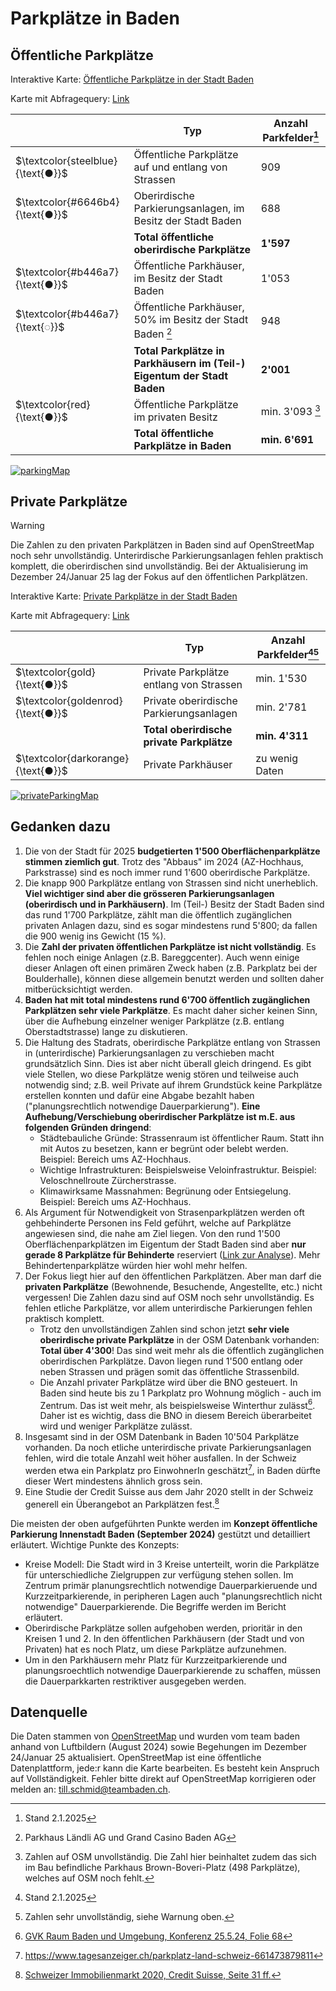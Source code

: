# Parkplätze in Baden

## Öffentliche Parkplätze
Interaktive Karte: [Öffentliche Parkplätze in der Stadt Baden](https://overpass-turbo.eu/map.html?Q=%2F*%0APUBLIC+PARKING+IN+BADEN%0A*%2F%0A%0A%5Bout%3Ajson%5D%5Btimeout%3A25%5D%3B%0A%0A%2F%2F+Search+Area%0Aarea%28id%3A3601684261%29-%3E.Baden%3B%0A%28%0A++area%28id%3A3601684261%29%3B%0A++area%28id%3A3601684458%29%3B%0A++%29-%3E.BadenWettingen%3B%0A%0A%0A%2F%2F+1%29+Publicly+accessible+street+parking+%28operated+by+city+of+Baden%29%0Anwr%5B%22amenity%22%3D%22parking%22%5D%5B%22access%22%3D%22yes%22%5D%5B%22parking%22%7E%22%5E%28street_side%7Clane%7Con_kerb%7Chalf_on_kerb%29%24%22%5D%28area.Baden%29%3B%0Aout+geom%3B%0A%0Amake+stats+streetParking%3Dsum%28is_tag%28%22capacity%22%29+%3F+number%28t%5B%22capacity%22%5D%29+%3A+0%29%3B%0Aout%3B%0A%0A%2F%2F+2%29+Surface+parkings+operated+by+city+of+Baden%0A%2F%2F+Note%3A+Parking+Schwimmbad+is+located+in+Wettingen%0A%0A%28%0A++nwr%5B%22amenity%22%3D%22parking%22%5D%5B%22access%22%3D%22yes%22%5D%0A++%5B%22parking%22%3D%22surface%22%5D%5B%22operator%22%3D%22Stadt+Baden%22%5D%28area.BadenWettingen%29%3B%0A%29%3B%0Aout+geom%3B%0A%0Amake+stats+surfaceParking%3Dsum%28is_tag%28%22capacity%22%29+%3F+number%28t%5B%22capacity%22%5D%29+%3A+0%29%3B%0Aout%3B%0A%0A%2F%2F+3.1%29+Garages+%28%22Parkh%C3%A4user%22%29+operated+by+city+of+Baden%0A%2F%2F+Garages+can+be+maped+with+amenity%3Dparking_entrance+and%2For+amenity%3Dparking.+To+avoid+doublecounting%2C+only+items+with+a+name+are+shown.%0Anwr%5B%22amenity%22%7E%22%5E%28parking%7Cparking_entrance%29%24%22%5D%5B%22access%22%3D%22yes%22%5D%5B%22name%22%7E%22.%22%5D%5B%22parking%22%7E%22%5E%28multi-storey%7Cunderground%7Crooftop%29%24%22%5D%5B%22operator%22%3D%22Stadt+Baden%22%5D%28area.Baden%29%3B%0A%0Aout+geom%3B%0Amake+stats+garageParkingCity%3Dsum%28is_tag%28%22capacity%22%29+%3F+number%28t%5B%22capacity%22%5D%29+%3A+0%29%3B%0Aout%3B%0A%0A%2F%2F+3.2%29+Garages+%28%22Parkh%C3%A4user%22%29+operated+by+Parkhaus+L%C3%A4ndli+AG+and+Grand+Casino+Baden+AG%0A%2F%2F+Garages+can+be+maped+with+amenity%3Dparking_entrance+and%2For+amenity%3Dparking.+To+avoid+doublecounting%2C+only+items+with+a+name+are+shown.%0A+nwr%5B%22amenity%22%7E%22%5E%28parking%7Cparking_entrance%29%24%22%5D%5B%22access%22%3D%22yes%22%5D%5B%22name%22%7E%22.%22%5D%5B%22parking%22%7E%22%5E%28multi-storey%7Cunderground%7Crooftop%29%24%22%5D%5B%22operator%22%7E%22%5E%28Parkhaus+L%C3%A4ndli+AG%7CGrand+Casino+Baden+AG%29%24%22%5D%28area.Baden%29%3B%0A%0Aout+geom%3B%0Amake+stats+garageParkingLaendliCasino%3Dsum%28is_tag%28%22capacity%22%29+%3F+number%28t%5B%22capacity%22%5D%29+%3A+0%29%3B%0Aout%3B%0A%0A%0A%2F%2F+4%29+Public+parking+%28surface+or+garages%29+operated+by+privates%0A++%0A++++nwr%5B%22amenity%22%7E%22%5E%28parking%7Cparking_entrance%29%24%22%5D%5B%22access%22%3D%22yes%22%5D%5B%22parking%22%7E%22%5E%28surface%7Cmulti-storey%7Cunderground%7Crooftop%29%24%22%5D%5B%22operator%3Atype%22%21%3D%22government%22%5D%5B%22operator%3Atype%22%5D%5B%22operator%22%21%3D%22Parkhaus+L%C3%A4ndli+AG%22%5D%5B%22operator%22%21%3D%22Grand+Casino+Baden+AG%22%5D%28area.Baden%29%3B%0Aout+geom%3B%0Amake+stats+publicParkingByPrivate%3Dsum%28is_tag%28%22capacity%22%29+%3F+number%28t%5B%22capacity%22%5D%29+%3A+0%29%3B%0Aout%3B%0A%0A%2F%2F+MAP+STYLE%0A%0A%0A%0A%0A%0A%0A%0A%0A%0A%0A%0A%0A%0A%0A%0A%0A%0A%0A%0A%0A%0A%0A%0A%0A%0A%0A%0A%0A%0A%0A%0A%0A%0A%0A%0A%0A%0A%2F%2F+Best+use+with+Tile+Server%3A+http%3A%2F%2F%7Bs%7D.basemaps.cartocdn.com%2Flight_all%2F%7Bz%7D%2F%7Bx%7D%2F%7By%7D.png%7B%7Bstyle%3A+%0A%0A*%5Bparking%3Dlane%5D%0A%7B+color%3A+steelblue%3B+fill-color%3Asteelblue%3B+%7D%0A*%5Bparking%3Dstreet_side%5D%0A%7B+color%3A+steelblue%3B+fill-color%3Asteelblue%3B+%7D%0A*%5Bparking%3Don_kerb%5D%0A%7B+color%3A+steelblue%3B+fill-color%3Asteelblue%3B+%7D%0A*%5Bparking%3Dhalf_on_kerb%5D%0A%7B+color%3A+steelblue%3B+fill-color%3Asteelblue%3B+%7D%0A%0A*%5Bparking%3Dsurface%5D%0A%7B+color%3A+%236646b4%3B+fill-color%3A%236646b4%3B+%7D%0A%0A*%5Bparking%3Dmulti-storey%5D%0A%7B+color%3A+%23b446a7%3B+fill-color%3A%23b446a7+%7D%0A*%5Bparking%3Dunderground%5D%0A%7B+color%3A+%23b446a7%3B+fill-color%3A%23b446a7%3B+%7D%0A*%5Bparking%3Drooftop%5D%0A%7B+color%3A+%23b446a7%3B+fill-color%3A%23b446a7%3B+%7D%0A%0A*%5Boperator%3DParkhaus+L%C3%A4ndli+AG%5D%0A%7B+color%3A+%23b446a7%3B+fill-color%3A%23b446a7%3B+dashes%3A1%2C3%3B%7D%0A*%5Boperator%3DGrand+Casino+Baden+AG%5D%0A%7B+color%3A+%23b446a7%3B+fill-color%3A%23b446a7%3B+dashes%3A1%2C3%3B%7D%0A%0A*%5Boperator%3Atype%5D%5Boperator%21%3DStadt+Baden%5D%5Boperator%21%3DParkhaus+L%C3%A4ndli+AG%5D%5Boperator%21%3DGrand+Casino+Baden+AG%5D%0A%7B+color%3A+red%3B+fill-color%3Ared%3B%7D%0A%7Btext%3A+eval%28%22tag%28%27name%27%29%22%29%3B%7D%0A%0A*%5Bcapacity%3E25%5D%0A%7Btext%3A+eval%28%22tag%28%27name%27%29+.+%27+%28%27+.+tag%28%27capacity%27%29+.+%27%29%27%22%29%3B%7D%0A%0A%0A+%7D%7D)

Karte mit Abfragequery: [Link](https://overpass-turbo.eu/s/1WxE)

| | Typ | Anzahl Parkfelder[^3] |
|--|--|--|
| $`\textcolor{steelblue}{\text{●}}`$ |  Öffentliche Parkplätze auf und entlang von Strassen | 909
| $`\textcolor{#6646b4}{\text{●}}`$ | Oberirdische Parkierungsanlagen, im Besitz der Stadt Baden | 688
| | **Total öffentliche oberirdische Parkplätze** | **1'597**
| $`\textcolor{#b446a7}{\text{●}}`$ | Öffentliche Parkhäuser, im Besitz der Stadt Baden | 1'053
| $`\textcolor{#b446a7}{\text{◌}}`$ | Öffentliche Parkhäuser, 50% im Besitz der Stadt Baden [^1] | 948
| | **Total Parkplätze in Parkhäusern im (Teil-) Eigentum der Stadt Baden** | **2'001**
| $`\textcolor{red}{\text{●}}`$ | Öffentliche Parkplätze im privaten Besitz | min. 3'093 [^2]
| | **Total öffentliche Parkplätze in Baden** | **min. 6'691**

[![parkingMap](https://github.com/user-attachments/assets/5425308f-0b49-418a-8a22-af085cf9a5d9)](https://overpass-turbo.eu/map.html?Q=%2F*%0APUBLIC+PARKING+IN+BADEN%0A*%2F%0A%0A%5Bout%3Ajson%5D%5Btimeout%3A25%5D%3B%0A%0A%2F%2F+Search+Area%0Aarea%28id%3A3601684261%29-%3E.Baden%3B%0A%28%0A++area%28id%3A3601684261%29%3B%0A++area%28id%3A3601684458%29%3B%0A++%29-%3E.BadenWettingen%3B%0A%0A%0A%2F%2F+1%29+Publicly+accessible+street+parking+%28operated+by+city+of+Baden%29%0Anwr%5B%22amenity%22%3D%22parking%22%5D%5B%22access%22%3D%22yes%22%5D%5B%22parking%22%7E%22%5E%28street_side%7Clane%7Con_kerb%7Chalf_on_kerb%29%24%22%5D%28area.Baden%29%3B%0Aout+geom%3B%0A%0Amake+stats+streetParking%3Dsum%28is_tag%28%22capacity%22%29+%3F+number%28t%5B%22capacity%22%5D%29+%3A+0%29%3B%0Aout%3B%0A%0A%2F%2F+2%29+Surface+parkings+operated+by+city+of+Baden%0A%2F%2F+Note%3A+Parking+Schwimmbad+is+located+in+Wettingen%0A%0A%28%0A++nwr%5B%22amenity%22%3D%22parking%22%5D%5B%22access%22%3D%22yes%22%5D%0A++%5B%22parking%22%3D%22surface%22%5D%5B%22operator%22%3D%22Stadt+Baden%22%5D%28area.BadenWettingen%29%3B%0A%29%3B%0Aout+geom%3B%0A%0Amake+stats+surfaceParking%3Dsum%28is_tag%28%22capacity%22%29+%3F+number%28t%5B%22capacity%22%5D%29+%3A+0%29%3B%0Aout%3B%0A%0A%2F%2F+3.1%29+Garages+%28%22Parkh%C3%A4user%22%29+operated+by+city+of+Baden%0A%2F%2F+Garages+can+be+maped+with+amenity%3Dparking_entrance+and%2For+amenity%3Dparking.+To+avoid+doublecounting%2C+only+items+with+a+name+are+shown.%0Anwr%5B%22amenity%22%7E%22%5E%28parking%7Cparking_entrance%29%24%22%5D%5B%22access%22%3D%22yes%22%5D%5B%22name%22%7E%22.%22%5D%5B%22parking%22%7E%22%5E%28multi-storey%7Cunderground%7Crooftop%29%24%22%5D%5B%22operator%22%3D%22Stadt+Baden%22%5D%28area.Baden%29%3B%0A%0Aout+geom%3B%0Amake+stats+garageParkingCity%3Dsum%28is_tag%28%22capacity%22%29+%3F+number%28t%5B%22capacity%22%5D%29+%3A+0%29%3B%0Aout%3B%0A%0A%2F%2F+3.2%29+Garages+%28%22Parkh%C3%A4user%22%29+operated+by+Parkhaus+L%C3%A4ndli+AG+and+Grand+Casino+Baden+AG%0A%2F%2F+Garages+can+be+maped+with+amenity%3Dparking_entrance+and%2For+amenity%3Dparking.+To+avoid+doublecounting%2C+only+items+with+a+name+are+shown.%0A+nwr%5B%22amenity%22%7E%22%5E%28parking%7Cparking_entrance%29%24%22%5D%5B%22access%22%3D%22yes%22%5D%5B%22name%22%7E%22.%22%5D%5B%22parking%22%7E%22%5E%28multi-storey%7Cunderground%7Crooftop%29%24%22%5D%5B%22operator%22%7E%22%5E%28Parkhaus+L%C3%A4ndli+AG%7CGrand+Casino+Baden+AG%29%24%22%5D%28area.Baden%29%3B%0A%0Aout+geom%3B%0Amake+stats+garageParkingLaendliCasino%3Dsum%28is_tag%28%22capacity%22%29+%3F+number%28t%5B%22capacity%22%5D%29+%3A+0%29%3B%0Aout%3B%0A%0A%0A%2F%2F+4%29+Public+parking+%28surface+or+garages%29+operated+by+privates%0A++%0A++++nwr%5B%22amenity%22%7E%22%5E%28parking%7Cparking_entrance%29%24%22%5D%5B%22access%22%3D%22yes%22%5D%5B%22parking%22%7E%22%5E%28surface%7Cmulti-storey%7Cunderground%7Crooftop%29%24%22%5D%5B%22operator%3Atype%22%21%3D%22government%22%5D%5B%22operator%3Atype%22%5D%5B%22operator%22%21%3D%22Parkhaus+L%C3%A4ndli+AG%22%5D%5B%22operator%22%21%3D%22Grand+Casino+Baden+AG%22%5D%28area.Baden%29%3B%0Aout+geom%3B%0Amake+stats+publicParkingByPrivate%3Dsum%28is_tag%28%22capacity%22%29+%3F+number%28t%5B%22capacity%22%5D%29+%3A+0%29%3B%0Aout%3B%0A%0A%2F%2F+MAP+STYLE%0A%0A%0A%0A%0A%0A%0A%0A%0A%0A%0A%0A%0A%0A%0A%0A%0A%0A%0A%0A%0A%0A%0A%0A%0A%0A%0A%0A%0A%0A%0A%0A%0A%0A%0A%0A%0A%0A%2F%2F+Best+use+with+Tile+Server%3A+http%3A%2F%2F%7Bs%7D.basemaps.cartocdn.com%2Flight_all%2F%7Bz%7D%2F%7Bx%7D%2F%7By%7D.png%7B%7Bstyle%3A+%0A%0A*%5Bparking%3Dlane%5D%0A%7B+color%3A+steelblue%3B+fill-color%3Asteelblue%3B+%7D%0A*%5Bparking%3Dstreet_side%5D%0A%7B+color%3A+steelblue%3B+fill-color%3Asteelblue%3B+%7D%0A*%5Bparking%3Don_kerb%5D%0A%7B+color%3A+steelblue%3B+fill-color%3Asteelblue%3B+%7D%0A*%5Bparking%3Dhalf_on_kerb%5D%0A%7B+color%3A+steelblue%3B+fill-color%3Asteelblue%3B+%7D%0A%0A*%5Bparking%3Dsurface%5D%0A%7B+color%3A+%236646b4%3B+fill-color%3A%236646b4%3B+%7D%0A%0A*%5Bparking%3Dmulti-storey%5D%0A%7B+color%3A+%23b446a7%3B+fill-color%3A%23b446a7+%7D%0A*%5Bparking%3Dunderground%5D%0A%7B+color%3A+%23b446a7%3B+fill-color%3A%23b446a7%3B+%7D%0A*%5Bparking%3Drooftop%5D%0A%7B+color%3A+%23b446a7%3B+fill-color%3A%23b446a7%3B+%7D%0A%0A*%5Boperator%3DParkhaus+L%C3%A4ndli+AG%5D%0A%7B+color%3A+%23b446a7%3B+fill-color%3A%23b446a7%3B+dashes%3A1%2C3%3B%7D%0A*%5Boperator%3DGrand+Casino+Baden+AG%5D%0A%7B+color%3A+%23b446a7%3B+fill-color%3A%23b446a7%3B+dashes%3A1%2C3%3B%7D%0A%0A*%5Boperator%3Atype%5D%5Boperator%21%3DStadt+Baden%5D%5Boperator%21%3DParkhaus+L%C3%A4ndli+AG%5D%5Boperator%21%3DGrand+Casino+Baden+AG%5D%0A%7B+color%3A+red%3B+fill-color%3Ared%3B%7D%0A%7Btext%3A+eval%28%22tag%28%27name%27%29%22%29%3B%7D%0A%0A*%5Bcapacity%3E25%5D%0A%7Btext%3A+eval%28%22tag%28%27name%27%29+.+%27+%28%27+.+tag%28%27capacity%27%29+.+%27%29%27%22%29%3B%7D%0A%0A%0A+%7D%7D)

## Private Parkplätze
> [!WARNING]
> Die Zahlen zu den privaten Parkplätzen in Baden sind auf OpenStreetMap noch sehr unvollständig. Unterirdische Parkierungsanlagen fehlen praktisch komplett, die oberirdischen sind unvollständig. Bei der Aktualisierung im Dezember 24/Januar 25 lag der Fokus auf den öffentlichen Parkplätzen.

Interaktive Karte: [Private Parkplätze in der Stadt Baden](https://overpass-turbo.eu/map.html?Q=%2F%2F+%40name+Private+Parking+Stadt+Baden%0A%0A%2F*%0APRIVATE+PARKING+IN+BADEN+%28incomplete+data%21%29%0A*%2F%0A%0A%5Bout%3Ajson%5D%5Btimeout%3A25%5D%3B%0A%0A%2F%2F+Search+Area%0Aarea%28id%3A3601684261%29-%3E.Baden%3B%0A%28%0A++area%28id%3A3601684261%29%3B%0A++area%28id%3A3601684458%29%3B%0A++%29-%3E.BadenWettingen%3B%0A%0A%0A%2F%2F+1%29+Private+street+parking+%0Anwr%5B%22amenity%22%3D%22parking%22%5D%5B%22access%22%5D%5B%22access%22%21%3D%22yes%22%5D%5B%22parking%22%7E%22%5E%28street_side%7Clane%7Con_kerb%7Chalf_on_kerb%29%24%22%5D%28area.Baden%29%3B%0Aout+geom%3B%0A%0Amake+stats+streetParking%3Dsum%28is_tag%28%22capacity%22%29+%3F+number%28t%5B%22capacity%22%5D%29+%3A+0%29%3B%0Aout%3B%0A%0A%2F%2F+2%29+Private+surface+parking+%0Anwr%5B%22amenity%22%3D%22parking%22%5D%5B%22access%22%5D%5B%22access%22%21%3D%22yes%22%5D%5B%22parking%22%3D%22surface%22%5D%28area.Baden%29%3B%0Aout+geom%3B%0A%0Amake+stats+surfaceParking%3Dsum%28is_tag%28%22capacity%22%29+%3F+number%28t%5B%22capacity%22%5D%29+%3A+0%29%3B%0Aout%3B%0A%0A%2F%2F+3%29+Private+garage+parking%0A%0Anwr%5B%22amenity%22%7E%22%5E%28parking%7Cparking_entrance%29%24%22%5D%5B%22access%22%5D%5B%22access%22%21%3D%22yes%22%5D%5B%22parking%22%7E%22%5E%28multi-storey%7Cunderground%7Crooftop%29%24%22%5D%28area.Baden%29%3B%0A%0Aout+geom%3B%0Amake+stats+garageParking%3Dsum%28is_tag%28%22capacity%22%29+%3F+number%28t%5B%22capacity%22%5D%29+%3A+0%29%3B%0Aout%3B%0A%0A%2F%2F+MAP+STYLE%0A%0A%0A%0A%0A%0A%0A%0A%0A%0A%0A%0A%0A%0A%0A%0A%0A%0A%0A%0A%0A%0A%0A%0A%0A%0A%0A%0A%2F%2F+Best+use+with+Tile+Server%3A+http%3A%2F%2F%7Bs%7D.basemaps.cartocdn.com%2Flight_all%2F%7Bz%7D%2F%7Bx%7D%2F%7By%7D.png%7B%7Bstyle%3A+%0A%0A*%5Bparking%3Dlane%5D%0A%7B+color%3A+gold%3B+fill-color%3Agold%3B+%7D%0A*%5Bparking%3Dstreet_side%5D%0A%7B+color%3A+gold%3B+fill-color%3Agold%3B+%7D%0A*%5Bparking%3Don_kerb%5D%0A%7B+color%3A+gold%3B+fill-color%3Agold%3B+%7D%0A*%5Bparking%3Dhalf_on_kerb%5D%0A%7B+color%3A+gold%3B+fill-color%3Agold%3B+%7D%0A%0A*%5Bparking%3Dsurface%5D%0A%7B+color%3A+goldenrod%3B+fill-color%3Agoldenrod+%7D%0A%0A*%5Bparking%3Dmulti-storey%5D%0A%7B+color%3A+darkorange%3B+fill-color%3Adarkorange+%7D%0A*%5Bparking%3Dunderground%5D%0A%7B+color%3A+darkorange%3B+fill-color%3Adarkorange+%7D%0A*%5Bparking%3Drooftop%5D%0A%7B+color%3A+darkorange%3B+fill-color%3Adarkorange+%7D%0A%0A*%5Bcapacity%3E25%5D%0A%7Btext%3A+eval%28%22tag%28%27name%27%29+.+%27+%28%27+.+tag%28%27capacity%27%29+.+%27%29%27%22%29%3B%7D%0A%0A+%7D%7D)

Karte mit Abfragequery: [Link](https://overpass-turbo.eu/s/1WxG)

| | Typ | Anzahl Parkfelder[^3][^7] |
|--|--|--|
| $`\textcolor{gold}{\text{●}}`$ |  Private Parkplätze entlang von Strassen | min. 1'530
| $`\textcolor{goldenrod}{\text{●}}`$ | Private oberirdische Parkierungsanlagen | min. 2'781
| | **Total oberirdische private Parkplätze** | **min. 4'311**
| $`\textcolor{darkorange}{\text{●}}`$ | Private Parkhäuser | zu wenig Daten

[![privateParkingMap](https://github.com/user-attachments/assets/1cf6daed-059a-4121-bc6e-91d716e464eb)](https://overpass-turbo.eu/map.html?Q=%2F%2F+%40name+Private+Parking+Stadt+Baden%0A%0A%2F*%0APRIVATE+PARKING+IN+BADEN+%28incomplete+data%21%29%0A*%2F%0A%0A%5Bout%3Ajson%5D%5Btimeout%3A25%5D%3B%0A%0A%2F%2F+Search+Area%0Aarea%28id%3A3601684261%29-%3E.Baden%3B%0A%28%0A++area%28id%3A3601684261%29%3B%0A++area%28id%3A3601684458%29%3B%0A++%29-%3E.BadenWettingen%3B%0A%0A%0A%2F%2F+1%29+Private+street+parking+%0Anwr%5B%22amenity%22%3D%22parking%22%5D%5B%22access%22%5D%5B%22access%22%21%3D%22yes%22%5D%5B%22parking%22%7E%22%5E%28street_side%7Clane%7Con_kerb%7Chalf_on_kerb%29%24%22%5D%28area.Baden%29%3B%0Aout+geom%3B%0A%0Amake+stats+streetParking%3Dsum%28is_tag%28%22capacity%22%29+%3F+number%28t%5B%22capacity%22%5D%29+%3A+0%29%3B%0Aout%3B%0A%0A%2F%2F+2%29+Private+surface+parking+%0Anwr%5B%22amenity%22%3D%22parking%22%5D%5B%22access%22%5D%5B%22access%22%21%3D%22yes%22%5D%5B%22parking%22%3D%22surface%22%5D%28area.Baden%29%3B%0Aout+geom%3B%0A%0Amake+stats+surfaceParking%3Dsum%28is_tag%28%22capacity%22%29+%3F+number%28t%5B%22capacity%22%5D%29+%3A+0%29%3B%0Aout%3B%0A%0A%2F%2F+3%29+Private+garage+parking%0A%0Anwr%5B%22amenity%22%7E%22%5E%28parking%7Cparking_entrance%29%24%22%5D%5B%22access%22%5D%5B%22access%22%21%3D%22yes%22%5D%5B%22parking%22%7E%22%5E%28multi-storey%7Cunderground%7Crooftop%29%24%22%5D%28area.Baden%29%3B%0A%0Aout+geom%3B%0Amake+stats+garageParking%3Dsum%28is_tag%28%22capacity%22%29+%3F+number%28t%5B%22capacity%22%5D%29+%3A+0%29%3B%0Aout%3B%0A%0A%2F%2F+MAP+STYLE%0A%0A%0A%0A%0A%0A%0A%0A%0A%0A%0A%0A%0A%0A%0A%0A%0A%0A%0A%0A%0A%0A%0A%0A%0A%0A%0A%0A%2F%2F+Best+use+with+Tile+Server%3A+http%3A%2F%2F%7Bs%7D.basemaps.cartocdn.com%2Flight_all%2F%7Bz%7D%2F%7Bx%7D%2F%7By%7D.png%7B%7Bstyle%3A+%0A%0A*%5Bparking%3Dlane%5D%0A%7B+color%3A+gold%3B+fill-color%3Agold%3B+%7D%0A*%5Bparking%3Dstreet_side%5D%0A%7B+color%3A+gold%3B+fill-color%3Agold%3B+%7D%0A*%5Bparking%3Don_kerb%5D%0A%7B+color%3A+gold%3B+fill-color%3Agold%3B+%7D%0A*%5Bparking%3Dhalf_on_kerb%5D%0A%7B+color%3A+gold%3B+fill-color%3Agold%3B+%7D%0A%0A*%5Bparking%3Dsurface%5D%0A%7B+color%3A+goldenrod%3B+fill-color%3Agoldenrod+%7D%0A%0A*%5Bparking%3Dmulti-storey%5D%0A%7B+color%3A+darkorange%3B+fill-color%3Adarkorange+%7D%0A*%5Bparking%3Dunderground%5D%0A%7B+color%3A+darkorange%3B+fill-color%3Adarkorange+%7D%0A*%5Bparking%3Drooftop%5D%0A%7B+color%3A+darkorange%3B+fill-color%3Adarkorange+%7D%0A%0A*%5Bcapacity%3E25%5D%0A%7Btext%3A+eval%28%22tag%28%27name%27%29+.+%27+%28%27+.+tag%28%27capacity%27%29+.+%27%29%27%22%29%3B%7D%0A%0A+%7D%7D)

## Gedanken dazu

1. Die von der Stadt für 2025 **budgetierten 1'500 Oberflächenparkplätze stimmen ziemlich gut**. Trotz des "Abbaus" im 2024 (AZ-Hochhaus, Parkstrasse) sind es noch immer rund 1'600 oberirdische Parkplätze.
2. Die knapp 900 Parkplätze entlang von Strassen sind nicht unerheblich. **Viel wichtiger sind aber die grösseren Parkierungsanlagen (oberirdisch und in Parkhäusern)**. Im (Teil-) Besitz der Stadt Baden sind das rund 1'700 Parkplätze, zählt man die öffentlich zugänglichen privaten Anlagen dazu, sind es sogar mindestens rund 5'800; da fallen die 900 wenig ins Gewicht (15 %).
3. Die **Zahl der privaten öffentlichen Parkplätze ist nicht vollständig**. Es fehlen noch einige Anlagen (z.B. Bareggcenter). Auch wenn einige dieser Anlagen oft einen primären Zweck haben (z.B. Parkplatz bei der Boulderhalle), können diese allgemein benutzt werden und sollten daher mitberücksichtigt werden.
4. **Baden hat mit total mindestens rund 6'700 öffentlich zugänglichen Parkplätzen sehr viele Parkplätze**. Es macht daher sicher keinen Sinn, über die Aufhebung einzelner weniger Parkplätze (z.B. entlang Oberstadtstrasse) lange zu diskutieren.
5. Die Haltung des Stadrats, oberirdische Parkplätze entlang von Strassen in (unterirdische) Parkierungsanlagen zu verschieben macht grundsätzlich Sinn. Dies ist aber nicht überall gleich dringend. Es gibt viele Stellen, wo diese Parkplätze wenig stören und teilweise auch notwendig sind; z.B. weil Private auf ihrem Grundstück keine Parkplätze erstellen konnten und dafür eine Abgabe bezahlt haben ("planungsrechtlich notwendige Dauerparkierung"). **Eine Aufhebung/Verschiebung oberirdischer Parkplätze ist m.E. aus folgenden Gründen dringend**:
   - Städtebauliche Gründe: Strassenraum ist öffentlicher Raum. Statt ihn mit Autos zu besetzen, kann er begrünt oder belebt werden. Beispiel: Bereich ums AZ-Hochhaus.
   - Wichtige Infrastrukturen: Beispielsweise Veloinfrastruktur. Beispiel: Veloschnellroute Zürcherstrasse.
   - Klimawirksame Massnahmen: Begrünung oder Entsiegelung. Beispiel: Bereich ums AZ-Hochhaus.
6. Als Argument für Notwendigkeit von Strasenparkplätzen werden oft gehbehinderte Personen ins Feld geführt, welche auf Parkplätze angewiesen sind, die nahe am Ziel liegen. Von den rund 1'500 Oberflächenparkplätzen im Eigentum der Stadt Baden sind aber **nur gerade 8 Parkplätze für Behinderte** reserviert ([Link zur Analyse](https://overpass-turbo.eu/s/1WxI)). Mehr Behindertenparkplätze würden hier wohl mehr helfen. 
7. Der Fokus liegt hier auf den öffentlichen Parkplätzen. Aber man darf die **privaten Parkplätze** (Bewohnende, Besuchende, Angestellte, etc.) nicht vergessen! Die Zahlen dazu sind auf OSM noch sehr unvollständig. Es fehlen etliche Parkplätze, vor allem unterirdische Parkierungen fehlen praktisch komplett.
   - Trotz den unvollständigen Zahlen sind schon jetzt **sehr viele oberirdische private Parkplätze** in der OSM Datenbank vorhanden: **Total über 4'300**! Das sind weit mehr als die öffentlich zugänglichen oberirdischen Parkplätze. Davon liegen rund 1'500 entlang oder neben Strassen und prägen somit das öffentliche Strassenbild. 
   - Die Anzahl privater Parkplätze wird über die BNO gesteuert. In Baden sind heute bis zu 1 Parkplatz pro Wohnung möglich - auch im Zentrum. Das ist weit mehr, als beispielsweise Winterthur zulässt[^4]. Daher ist es wichtig, dass die BNO in diesem Bereich überarbeitet wird und weniger Parkplätze zulässt.
8. Insgesamt sind in der OSM Datenbank in Baden 10'504 Parkplätze vorhanden. Da noch etliche unterirdische private Parkierungsanlagen fehlen, wird die totale Anzahl weit höher ausfallen. In der Schweiz werden etwa ein Parkplatz pro EinwohnerIn geschätzt[^5], in Baden dürfte dieser Wert mindestens ähnlich gross sein.
9. Eine Studie der Credit Suisse aus dem Jahr 2020 stellt in der Schweiz generell ein Überangebot an Parkplätzen fest.[^6]

Die meisten der oben aufgeführten Punkte werden im **Konzept öffentliche Parkierung Innenstadt Baden (September 2024)** gestützt und detailliert erläutert. Wichtige Punkte des Konzepts:
- Kreise Modell: Die Stadt wird in 3 Kreise unterteilt, worin die Parkplätze für unterschiedliche Zielgruppen zur verfügung stehen sollen. Im Zentrum primär planungsrechtlich notwendige Dauerparkieruende und Kurzzeitparkierende, in peripheren Lagen auch "planungsrechtlich nicht notwendige" Dauerparkierende. Die Begriffe werden im Bericht erläutert.
- Oberirdische Parkplätze sollen aufgehoben werden, prioritär in den Kreisen 1 und 2. In den öffentlichen Parkhäusern (der Stadt und von Privaten) hat es noch Platz, um diese Parkplätze aufzunehmen.
- Um in den Parkhäusern mehr Platz für Kurzzeitparkierende und planungsroechtlich notwendige Dauerparkierende zu schaffen, müssen die Dauerparkkarten restriktiver ausgegeben werden.

## Datenquelle
Die Daten stammen von [OpenStreetMap](https://www.openstreetmap.org/) und wurden vom team baden anhand von Luftbildern (August 2024) sowie Begehungen im Dezember 24/Januar 25 aktualisiert. OpenStreetMap ist eine öffentliche Datenplattform, jede:r kann die Karte bearbeiten. Es besteht kein Anspruch auf Vollständigkeit.
Fehler bitte direkt auf OpenStreetMap korrigieren oder melden an: till.schmid@teambaden.ch.

[^1]: Parkhaus Ländli AG und Grand Casino Baden AG
[^2]: Zahlen auf OSM unvollständig. Die Zahl hier beinhaltet zudem das sich im Bau befindliche Parkhaus Brown-Boveri-Platz (498 Parkplätze), welches auf OSM noch fehlt.
[^3]: Stand 2.1.2025
[^4]: [GVK Raum Baden und Umgebung, Konferenz 25.5.24, Folie 68](https://www.ag.ch/media/kanton-aargau/bvu/mobilitaet-und-verkehr/gesamtverkehrsplanung/gvk-region-ostaargau/raum-baden-und-umgebung/projektdokumentation/20240525-gvk-raum-baden-uu-mok4a-vollst-ndig-1.pdf)
[^5]: https://www.tagesanzeiger.ch/parkplatz-land-schweiz-661473879811
[^6]: [Schweizer Immobilienmarkt 2020, Credit Suisse, Seite 31 ff.](./schweizer-immobilienmarkt-2020.pdf)
[^7]: Zahlen sehr unvollständig, siehe Warnung oben.
